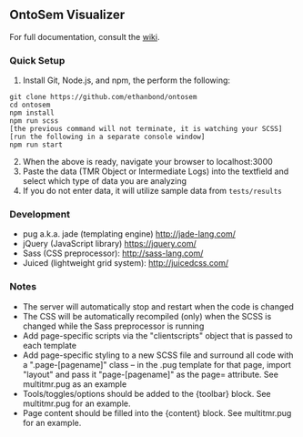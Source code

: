 ## OntoSem Visualizer
For full documentation, consult the [wiki](https://github.com/ethanbond/ontosem/wiki).

### Quick Setup
1. Install Git, Node.js, and npm, the perform the following:
```
git clone https://github.com/ethanbond/ontosem
cd ontosem
npm install
npm run scss
[the previous command will not terminate, it is watching your SCSS]
[run the following in a separate console window]
npm run start
```
2. When the above is ready, navigate your browser to localhost:3000
3. Paste the data (TMR Object or Intermediate Logs) into the textfield and select which type of data you are analyzing
4. If you do not enter data, it will utilize sample data from `tests/results`


### Development
+ pug a.k.a. jade (templating engine) http://jade-lang.com/
+ jQuery (JavaScript library) https://jquery.com/
+ Sass (CSS preprocessor): http://sass-lang.com/
+ Juiced (lightweight grid system): http://juicedcss.com/


### Notes
+ The server will automatically stop and restart when the code is changed
+ The CSS will be automatically recompiled (only) when the SCSS is changed while the Sass preprocessor is running
+ Add page-specific scripts via the "clientscripts" object that is passed to each template
+ Add page-specific styling to a new SCSS file and surround all code with a ".page-[pagename]" class – in the .pug template for that page, import "layout" and pass it "page-[pagename]" as the page= attribute. See multitmr.pug as an example
+ Tools/toggles/options should be added to the {toolbar} block. See multitmr.pug for an example.
+ Page content should be filled into the {content} block. See multitmr.pug for an example.
